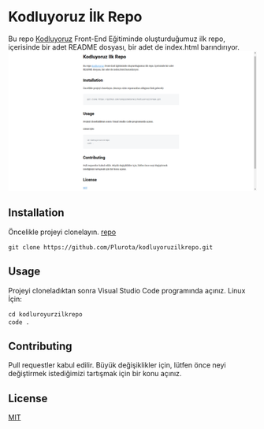 # Kodluyoruz İlk Repo
Bu repo [Kodluyoruz](http://kodluyoruz.org) Front-End Eğitiminde oluşturduğumuz ilk repo, içerisinde bir adet README dosyası, bir adet de index.html barındırıyor.
![resim](https://raw.githubusercontent.com/Kodluyoruz/taskforce/main/git/odev1/figures/markdown.png)
## Installation
Öncelikle projeyi clonelayın. [repo](https://github.com/Plurota/kodluyoruzilkrepo)
```
git clone https://github.com/Plurota/kodluyoruzilkrepo.git
```
## Usage
Projeyi cloneladıktan sonra Visual Studio Code programında açınız.
Linux İçin:
```
cd kodluroyurzilkrepo
code .
```
## Contributing
Pull requestler kabul edilir. Büyük değişiklikler için, lütfen önce neyi değiştirmek istediğimizi tartışmak için bir konu açınız.
## License
[MIT](https://choosealicense.com/licenses/mit/)